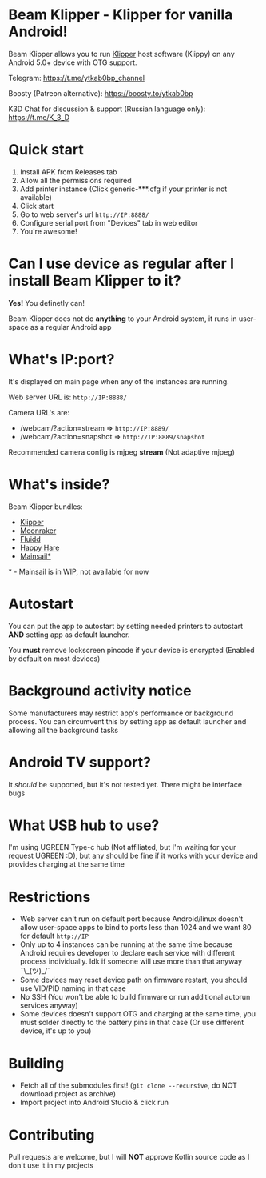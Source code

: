 # Beam Klipper - Klipper for vanilla Android!

Beam Klipper allows you to run [Klipper](https://github.com/KevinOConnor/klipper) host software (Klippy) on any Android 5.0+ device with OTG support.

Telegram: https://t.me/ytkab0bp_channel

Boosty (Patreon alternative): https://boosty.to/ytkab0bp

K3D Chat for discussion & support (Russian language only): https://t.me/K_3_D

# Quick start

1. Install APK from Releases tab
2. Allow all the permissions required
3. Add printer instance (Click generic-***.cfg if your printer is not available)
4. Click start
5. Go to web server's url `http://IP:8888/`
6. Configure serial port from "Devices" tab in web editor
7. You're awesome!

# Can I use device as regular after I install Beam Klipper to it?

**Yes!** You definetly can!

Beam Klipper does not do **anything** to your Android system, it runs in user-space as a regular Android app

# What's IP:port?

It's displayed on main page when any of the instances are running.

Web server URL is: `http://IP:8888/`

Camera URL's are:
- /webcam/?action=stream => `http://IP:8889/`
- /webcam/?action=snapshot => `http://IP:8889/snapshot`

Recommended camera config is mjpeg **stream** (Not adaptive mjpeg)

# What's inside?

Beam Klipper bundles:
- [Klipper](https://github.com/KevinOConnor/klipper)
- [Moonraker](https://github.com/Arksine/moonraker)
- [Fluidd](https://github.com/fluidd-core/fluidd)
- [Happy Hare](https://github.com/moggieuk/Happy-Hare)
- [Mainsail*](https://github.com/mainsail-crew/mainsail)

\* \- Mainsail is in WIP, not available for now

# Autostart

You can put the app to autostart by setting needed printers to autostart **AND** setting app as default launcher.

You **must** remove lockscreen pincode if your device is encrypted (Enabled by default on most devices)

# Background activity notice

Some manufacturers may restrict app's performance or background process.
You can circumvent this by setting app as default launcher and allowing all the background tasks

# Android TV support?

It *should* be supported, but it's not tested yet. There might be interface bugs

# What USB hub to use?

I'm using UGREEN Type-c hub (Not affiliated, but I'm waiting for your request UGREEN :D), but any should be fine if it works with your device and provides charging at the same time

# Restrictions

- Web server can't run on default port because Android/linux doesn't allow user-space apps to bind to ports less than 1024 and we want 80 for default `http://IP`
- Only up to 4 instances can be running at the same time because Android requires developer to declare each service with different process individually. Idk if someone will use more than that anyway ¯\\\_(ツ)\_/¯
- Some devices may reset device path on firmware restart, you should use VID/PID naming in that case
- No SSH (You won't be able to build firmware or run additional autorun services anyway)
- Some devices doesn't support OTG and charging at the same time, you must solder directly to the battery pins in that case (Or use different device, it's up to you)

# Building

- Fetch all of the submodules first! (`git clone --recursive`, do NOT download project as archive)
- Import project into Android Studio & click run

# Contributing

Pull requests are welcome, but I will **NOT** approve Kotlin source code as I don't use it in my projects
